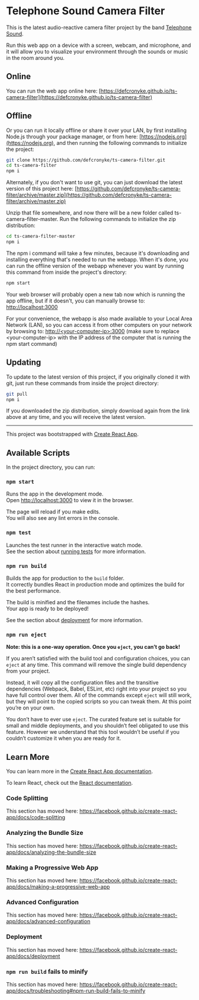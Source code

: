# Telephone Sound Camera Filter

This is the latest audio-reactive camera filter project by the band [Telephone Sound](https://telephonesound.com).

Run this web app on a device with a screen, webcam, and microphone, and it will allow you to visualize your environment through the sounds or music in the room around you.

## Online

You can run the web app online here: [https://defcronyke.github.io/ts-camera-filter](https://defcronyke.github.io/ts-camera-filter)

## Offline

Or you can run it locally offline or share it over your LAN, by first installing Node.js through your package manager, or from here: [https://nodejs.org](https://nodejs.org), and then running the following commands to initialize the project:
```bash
git clone https://github.com/defcronyke/ts-camera-filter.git
cd ts-camera-filter
npm i
```

Alternately, if you don't want to use git, you can just download the latest version of this project here: [https://github.com/defcronyke/ts-camera-filter/archive/master.zip](https://github.com/defcronyke/ts-camera-filter/archive/master.zip)

Unzip that file somewhere, and now there will be a new folder called ts-camera-filter-master. Run the following commands to initialize the zip distribution:
```bash
cd ts-camera-filter-master
npm i
```

The npm i command will take a few minutes, because it's downloading and installing everything that's needed to run the webapp. When it's done, you can run the offline version of the webapp whenever you want by running this command from inside the project's directory:
```bash
npm start
```

Your web browser will probably open a new tab now which is running the app offline, but if it doesn't, you can manually browse to: [http://localhost:3000](http://localhost:3000)

For your convenience, the webapp is also made available to your Local Area Network (LAN), so you can access it from other computers on your network by browsing to: [http://\<your-computer-ip\>:3000](http://<your-computer-ip>:3000)  (make sure to replace \<your-computer-ip\> with the IP address of the computer that is running the npm start command)

## Updating

To update to the latest version of this project, if you originally cloned it with git, just run these commands from inside the project directory:
```bash
git pull
npm i
```

If you downloaded the zip distribution, simply download again from the link above at any time, and you will receive the latest version.

----------

This project was bootstrapped with [Create React App](https://github.com/facebook/create-react-app).

## Available Scripts

In the project directory, you can run:

### `npm start`

Runs the app in the development mode.<br>
Open [http://localhost:3000](http://localhost:3000) to view it in the browser.

The page will reload if you make edits.<br>
You will also see any lint errors in the console.

### `npm test`

Launches the test runner in the interactive watch mode.<br>
See the section about [running tests](https://facebook.github.io/create-react-app/docs/running-tests) for more information.

### `npm run build`

Builds the app for production to the `build` folder.<br>
It correctly bundles React in production mode and optimizes the build for the best performance.

The build is minified and the filenames include the hashes.<br>
Your app is ready to be deployed!

See the section about [deployment](https://facebook.github.io/create-react-app/docs/deployment) for more information.

### `npm run eject`

**Note: this is a one-way operation. Once you `eject`, you can’t go back!**

If you aren’t satisfied with the build tool and configuration choices, you can `eject` at any time. This command will remove the single build dependency from your project.

Instead, it will copy all the configuration files and the transitive dependencies (Webpack, Babel, ESLint, etc) right into your project so you have full control over them. All of the commands except `eject` will still work, but they will point to the copied scripts so you can tweak them. At this point you’re on your own.

You don’t have to ever use `eject`. The curated feature set is suitable for small and middle deployments, and you shouldn’t feel obligated to use this feature. However we understand that this tool wouldn’t be useful if you couldn’t customize it when you are ready for it.

## Learn More

You can learn more in the [Create React App documentation](https://facebook.github.io/create-react-app/docs/getting-started).

To learn React, check out the [React documentation](https://reactjs.org/).

### Code Splitting

This section has moved here: https://facebook.github.io/create-react-app/docs/code-splitting

### Analyzing the Bundle Size

This section has moved here: https://facebook.github.io/create-react-app/docs/analyzing-the-bundle-size

### Making a Progressive Web App

This section has moved here: https://facebook.github.io/create-react-app/docs/making-a-progressive-web-app

### Advanced Configuration

This section has moved here: https://facebook.github.io/create-react-app/docs/advanced-configuration

### Deployment

This section has moved here: https://facebook.github.io/create-react-app/docs/deployment

### `npm run build` fails to minify

This section has moved here: https://facebook.github.io/create-react-app/docs/troubleshooting#npm-run-build-fails-to-minify
